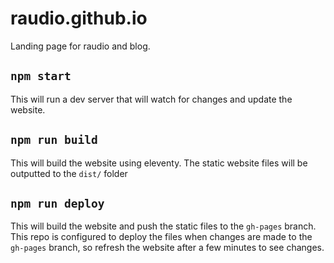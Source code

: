 # raudio.github.io
Landing page for raudio and blog.

## `npm start`
This will run a dev server that will watch for changes and update the website.

## `npm run build`
This will build the website using eleventy. The static website files will be
outputted to the `dist/` folder

## `npm run deploy`
This will build the website and push the static files to the `gh-pages` branch.
This repo is configured to deploy the files when changes are made to the 
`gh-pages` branch, so refresh the website after a few minutes to see changes.